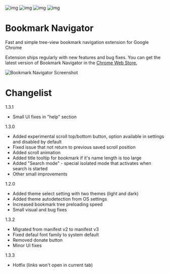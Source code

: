![img](https://img.shields.io/badge/version-1.3.0-000000.svg)
![img](https://img.shields.io/badge/language-JavaScript-dcc109.svg)
![img](https://img.shields.io/badge/license-MIT-22a7f0.svg)
![img](https://img.shields.io/badge/size-~40kb-2ecc71.svg)
# Bookmark Navigator
Fast and simple tree-view bookmark navigation extension for Google Chrome

Extension ships regularly with new features and bug fixes. You can get the latest version of Bookmark Navigator in the [Chrome Web Store.](https://chrome.google.com/webstore/detail/jnldllmpcebljljmihdlcoabgfcpbenp/)

![Bookmark Navigator Screenshot](https://lh3.googleusercontent.com/DODUOy00-CX1AxXctQ12Y_dHJ_87p0UU4pgh-1sWMyMj_mumXPNxqd5x9bYyxpqFO4mnghoa=w640-h400-e365)

# Changelist
1.3.1
+ Small UI fixes in "help" section

1.3.0
+ Added experimental scroll top/bottom button, option available in settings and disabled by default
+ Fixed issue that not return to previous saved scroll position
+ Added scroll animation
+ Added title tooltip for bookmark if it's name length is too large
+ Added "Search mode" - special isolated mode that activates when search is started
+ Other small improvements

1.2.0
+ Added theme select setting with two themes (light and dark)
+ Added theme autodetection from OS settings
+ Increased bookmark tree preloading speed
+ Small visual and bug fixes

1.3.2
+ Migrated from manifest v2 to manifest v3
+ Fixed defaul font family to system default
+ Removed donate button
+ Minor UI fixes

1.3.3
+ Hotfix (links won't open in current tab)